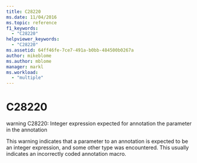 ```yaml
---
title: C28220
ms.date: 11/04/2016
ms.topic: reference
f1_keywords:
  - "C28220"
helpviewer_keywords:
  - "C28220"
ms.assetid: 64ff46fe-7ce7-491a-b0bb-484500b0267a
author: mikeblome
ms.author: mblome
manager: markl
ms.workload:
  - "multiple"
---
```

# C28220
warning C28220: Integer expression expected for annotation the parameter in the annotation

 This warning indicates that a parameter to an annotation is expected to be an integer expression, and some other type was encountered. This usually indicates an incorrectly coded annotation macro.